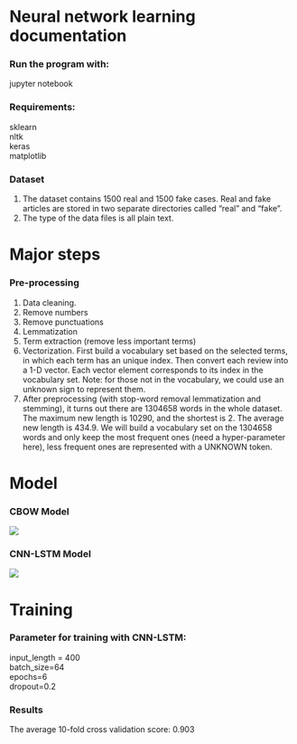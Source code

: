 # Neural network learning documentation

### Run the program with:

jupyter notebook


### Requirements:
sklearn <br/>
nltk <br/>
keras <br/>
matplotlib <br/>


### Dataset
1. The dataset contains 1500 real and 1500 fake cases. Real and fake articles are stored in two separate directories called “real” and “fake”. 
2. The type of the data files is all plain text. 


# Major steps

### Pre-processing
1. Data cleaning.
2. Remove numbers
3. Remove punctuations
4. Lemmatization
5. Term extraction (remove less important terms)
6. Vectorization. First build a vocabulary set based on the selected terms, in which each term has an unique index. Then convert each review into a 1-D vector. Each vector element corresponds to its index in the vocabulary set. Note: for those not in the vocabulary, we could use an unknown sign to represent them.
7. After preprocessing (with stop-word removal lemmatization and stemming), it turns out there are 1304658 words in the whole dataset. The maximum new length is 10290, and the shortest is 2. The average new length is 434.9. We will build a vocabulary set on the 1304658 words and only keep the most frequent ones (need a hyper-parameter here), less frequent ones are represented with a UNKNOWN token.

# Model
### CBOW Model
![](https://github.com/Laiw1996/fake-real-news/blob/master/CBOW-architecture-predicts-the-current-word-based-on-the-context.png)

### CNN-LSTM Model
![](https://github.com/Laiw1996/fake-real-news/blob/master/cnn-lstm-konukoii-1024x538.png)

# Training
### Parameter for training with CNN-LSTM:
input_length = 400 <br/>
batch_size=64 <br/>
epochs=6 <br/>
dropout=0.2 <br/>

### Results
The average 10-fold cross validation score: 0.903





